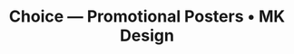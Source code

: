 ---
href: |
  /projects/hjzm-posters/
image: |
  /images/hjzm/hjzm.jpg
preview: |
  /images/hjzm/hjzm.jpg
alt: |
  A.C.E Promotional poster preview
title: |
  Choice — Promotional Posters • MK Design
seo: |
  A print and digital marketing case study, focused on the strategic outreach of new users via social media.
keywords: |
  Marketing, Advertising, Print, Poster, Photoshop, Social Media, SNS, AR, Graphic, Design
previousurl: "/projects/eaj/"
name: "Choice — Posters"
nexturl: "/projects/jina-kim/"
dates: "2020"
brief: |
  <b>Q: What do you get when you cross Photoshop and fandom?</b> A: An inordinate amount of creative freedom, and potentially some pretty cool posters.
  <p class="milli push-0">This project promoted the latest mini-album release from musical group Adventure Calling Emotions (A.C.E) in early fall of 2020. The goal was to produce digital and print-ready advertisements, and was conducted in partnership with A.C.E’s fandom, Choice.</p>
research: |
  Data from an August 2020 survey of Choice was reviewed, and the following observations were made:
  <ul class="milli">
  	<li class="push-1-2"><b>Choice are primarily female</b>, and are extremely diverse living all over the world. They are <b>often multilingual.</b></li>
    <li>More than 30% of the fanbase has been involved in supporting A.C.E since 2017, and have <b>strong brand loyalty</b>. The vast majority of Choice are <b>single, and aged 16–35.</b> They typically have access to more liquid assets, but are extremely <b>unwilling to pay high shipping costs.</b></li>
  </ul>
  <p class="milli push-0">This data was primarily sampled from native English speakers, and thus was not representative of the entire market; however, it served to <b>better identify the kinds of users who would positively engage with the ads.</b></p>
ideate: |
  As such, the development of promotional materials began. The plan evolved into compositing the following promotional photos into a movie-style poster.
  <p class="milli push-1-2">This was important because:</p>
  <ul class="milli">
    <li class="push-1-2">Image-first strategies widely <b>appeal to younger audiences;</b> and</li>
    <li>Having <b>less text minimizes barriers</b> to independent translation efforts.</li>
  </ul>
ideate-image: "/images/hjzm/ideate.png"
ideate-image-alt: "Two reference photos from offical A.C.E promotions, that were used to composite the final poster. They feature a forest, and an underwater subunit."
create: |
  Ultimately, the final versions of the posters featured the album title <i>The Butterfly Phantasy</i> in its original <i>Hanja</i> (Chinese) form, and focused primarily on the photographic imagery elements from official promotions.
  <p class="milli push-0">Although there was some variation by platform, this was the final, general-use digital poster:</p>
create-image: "/images/hjzm/create.jpg"
create-image-alt: "The final version of the general-use digital promo poster, featuring the composited subunits and the album title."
finalproduct: |
  Twitter promotions for this project received <b>over 42,000 impressions, and more than 12,000 engagements.</b> The Bangkok promotions via Instagram had <b>nearly 16,000 impressions,</b> and meaningfully <b>reached over 13,000 of those users.</b>
  <p class="milli">Both existing and new users responded positively to the promotions. Although this project was only a small piece of the puzzle, it is with great enthusiasm that I can report the title track music video, Favorite Boys, reached <b>3 million views in 13 days — a new record for growth.</b></p>
  <h3 class="kilo push-0">Next Steps</h3>
  <p class="milli push-1-2">This project is also currently being used to <b>develop mobile AR interactive promotional prototypes</b> as a proof-of-concept for future promotions and analytics.</p>
  <p class="milli push-0">AR integration is an emerging solution in A.C.E’s industry, and will help them to stand apart from their peers. By adding extra interactivity, <b>user engagement is expected to increase.</b></p>
finalproduct-image: "/images/hjzm/finalproduct-image.jpg"
finalproduct-alt: "Instagram extra-long format poster"
finalproduct-mockup1: "/images/hjzm/mockup.png"
mockup-alt: "Mockup featuring a print-version of the poster"
---